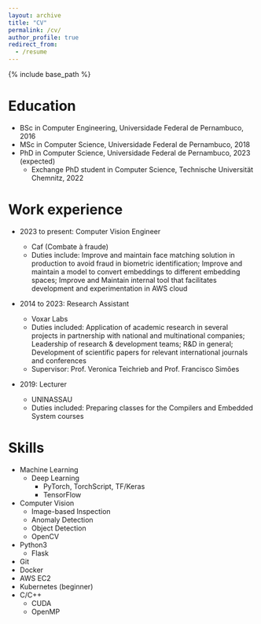 ```yaml
---
layout: archive
title: "CV"
permalink: /cv/
author_profile: true
redirect_from:
  - /resume
---
```


{% include base_path %}

Education
======
* BSc in Computer Engineering, Universidade Federal de Pernambuco, 2016
* MSc in Computer Science, Universidade Federal de Pernambuco, 2018
* PhD in Computer Science, Universidade Federal de Pernambuco, 2023 (expected)
  * Exchange PhD student in Computer Science, Technische Universität Chemnitz, 2022 

Work experience
======
* 2023 to present: Computer Vision Engineer
  * Caf (Combate à fraude)
  * Duties include: Improve and maintain face matching solution in production to avoid fraud in biometric identification; Improve and maintain a model to convert embeddings to different embedding spaces; Improve and Maintain internal tool that facilitates development and experimentation in AWS cloud

* 2014 to 2023: Research Assistant
  * Voxar Labs
  * Duties included: Application of academic research in several projects in partnership with national and multinational companies; Leadership of research & development teams; R&D in general; Development of scientific papers for relevant international journals and conferences
  * Supervisor: Prof. Veronica Teichrieb and Prof. Francisco Simões

* 2019: Lecturer
  * UNINASSAU
  * Duties included: Preparing classes for the Compilers and Embedded System courses
  
Skills
======

* Machine Learning
  * Deep Learning
    * PyTorch, TorchScript, TF/Keras
    * TensorFlow
* Computer Vision
  * Image-based Inspection
  * Anomaly Detection
  * Object Detection
  * OpenCV
* Python3
  * Flask
* Git
* Docker
* AWS EC2
* Kubernetes (beginner)
* C/C++
  * CUDA
  * OpenMP

<!-- Publications
======
  <ul>{% for post in site.publications %}
    {% include archive-single-cv.html %}
  {% endfor %}</ul>
  
Talks
======
  <ul>{% for post in site.talks %}
    {% include archive-single-talk-cv.html %}
  {% endfor %}</ul>
  
Teaching
======
  <ul>{% for post in site.teaching %}
    {% include archive-single-cv.html %}
  {% endfor %}</ul>
  
Service and leadership
======
* Currently signed in to 43 different slack teams -->
